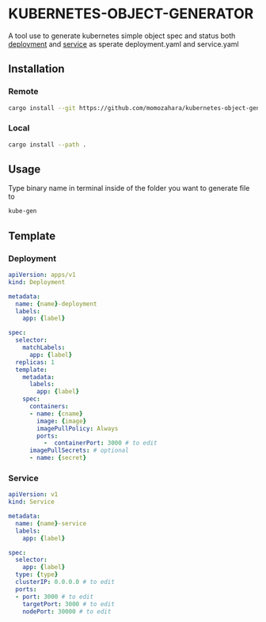 # KUBERNETES-OBJECT-GENERATOR
A tool use to generate kubernetes simple object spec and status both [deployment](https://kubernetes.io/docs/concepts/workloads/controllers/deployment/) and [service](https://kubernetes.io/docs/concepts/services-networking/service/) as sperate deployment.yaml and service.yaml

## Installation
### Remote
``` bash
cargo install --git https://github.com/momozahara/kubernetes-object-generator.git
```
### Local
``` bash
cargo install --path .
```

## Usage
Type binary name in terminal inside of the folder you want to generate file to
``` bash
kube-gen
```

## Template
### Deployment
``` yaml
apiVersion: apps/v1
kind: Deployment

metadata:
  name: {name}-deployment
  labels:
    app: {label}

spec:
  selector:
    matchLabels:
      app: {label}
  replicas: 1
  template:
    metadata:
      labels:
        app: {label}
    spec:
      containers:
      - name: {cname}
        image: {image}
        imagePullPolicy: Always
        ports:
          -  containerPort: 3000 # to edit
      imagePullSecrets: # optional
      - name: {secret}
```
### Service
``` yaml
apiVersion: v1
kind: Service

metadata:
  name: {name}-service
  labels:
    app: {label}

spec:
  selector:
    app: {label}
  type: {type}
  clusterIP: 0.0.0.0 # to edit
  ports:
  - port: 3000 # to edit
    targetPort: 3000 # to edit
    nodePort: 30000 # to edit
```